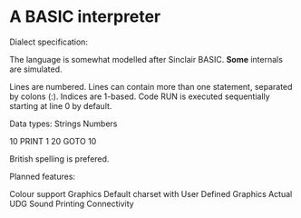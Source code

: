 # A BASIC interpreter

Dialect specification:

The language is somewhat modelled after Sinclair BASIC.
**Some** internals are simulated.


Lines are numbered.
Lines can contain more than one statement, separated by colons (:).
Indices are 1-based.
Code RUN is executed sequentially starting at line 0 by default.

Data types:
Strings
Numbers

10 PRINT 1
20 GOTO 10


British spelling is prefered.

Planned features:

Colour support
Graphics
Default charset with User Defined Graphics
Actual UDG
Sound
Printing
Connectivity
